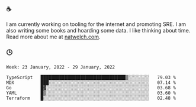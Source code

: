### ☕

I am currently working on tooling for the internet and promoting SRE. I am also writing some books and hoarding some data. I like thinking about time. Read more about me at [natwelch.com](https://natwelch.com).

### 🕒

<!--START_SECTION:waka-->
```text
Week: 23 January, 2022 - 29 January, 2022

TypeScript   ████████████████████████████████▒░░░░░░░░   79.03 % 
MDX          ███░░░░░░░░░░░░░░░░░░░░░░░░░░░░░░░░░░░░░░   07.14 % 
Go           █▓░░░░░░░░░░░░░░░░░░░░░░░░░░░░░░░░░░░░░░░   03.68 % 
YAML         █▒░░░░░░░░░░░░░░░░░░░░░░░░░░░░░░░░░░░░░░░   03.60 % 
Terraform    █░░░░░░░░░░░░░░░░░░░░░░░░░░░░░░░░░░░░░░░░   02.48 % 
```
<!--END_SECTION:waka-->
